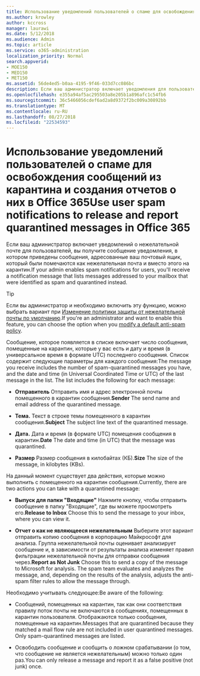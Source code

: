 ```yaml
---
title: Использование уведомлений пользователей о спаме для освобождения сообщений из карантина и создания отчетов о них в Office 365
ms.author: krowley
author: kccross
manager: laurawi
ms.date: 5/12/2018
ms.audience: Admin
ms.topic: article
ms.service: o365-administration
localization_priority: Normal
search.appverid:
- MOE150
- MED150
- MET150
ms.assetid: 56de4ed5-b0aa-4195-9f46-033d7cc086bc
description: Если ваш администратор включает уведомления для пользователей, вы получите сообщение уведомления, в котором приведены сообщений, отправленных в ваш почтовый ящик, которые были помечаются как нежелательная почта, массовое или фишинга. Можно освободить или отправка отчетов о сообщениях после получения уведомления.
ms.openlocfilehash: e355a94af5ac295503a8e205b1a896afc1c54fb6
ms.sourcegitcommit: 36c5466056cdef6ad2a8d9372f2bc009a30892bb
ms.translationtype: MT
ms.contentlocale: ru-RU
ms.lasthandoff: 08/27/2018
ms.locfileid: "22534593"
---
```

# <a name="use-user-spam-notifications-to-release-and-report-quarantined-messages-in-office-365"></a><span data-ttu-id="f3af5-104">Использование уведомлений пользователей о спаме для освобождения сообщений из карантина и создания отчетов о них в Office 365</span><span class="sxs-lookup"><span data-stu-id="f3af5-104">Use user spam notifications to release and report quarantined messages in Office 365</span></span>

<span data-ttu-id="f3af5-105">Если ваш администратор включает уведомлений о нежелательной почте для пользователей, вы получите сообщение уведомления, в котором приведены сообщения, адресованные ваш почтовый ящик, который были помечаются как нежелательная почта и вместо этого на карантин.</span><span class="sxs-lookup"><span data-stu-id="f3af5-105">If your admin enables spam notifications for users, you'll receive a notification message that lists messages addressed to your mailbox that were identified as spam and quarantined instead.</span></span>
  
> [!TIP]
> <span data-ttu-id="f3af5-106">Если вы администратор и необходимо включить эту функцию, можно выбрать вариант при [Изменение политики защиты от нежелательной почты по умолчанию](https://go.microsoft.com/fwlink/?LinkId=800313).</span><span class="sxs-lookup"><span data-stu-id="f3af5-106">If you're an administrator and want to enable this feature, you can choose the option when you [modify a default anti-spam policy](https://go.microsoft.com/fwlink/?LinkId=800313).</span></span> 
  
<span data-ttu-id="f3af5-p102">Сообщение, которое появляется в списке включает число сообщения, помещенные на карантин, которые у вас есть и дату и время (в универсальное время в формате UTC) последнего сообщения. Список содержит следующие параметры для каждого сообщения:</span><span class="sxs-lookup"><span data-stu-id="f3af5-p102">The message you receive includes the number of spam-quarantined messages you have, and the date and time (in Universal Coordinated Time or UTC) of the last message in the list. The list includes the following for each message:</span></span>
  
- <span data-ttu-id="f3af5-109">**Отправитель** Отправить имя и адрес электронной почты помещенного в карантин сообщения.</span><span class="sxs-lookup"><span data-stu-id="f3af5-109">**Sender** The send name and email address of the quarantined message.</span></span> 
    
- <span data-ttu-id="f3af5-110">**Тема.** Текст в строке темы помещенного в карантин сообщения.</span><span class="sxs-lookup"><span data-stu-id="f3af5-110">**Subject** The subject line text of the quarantined message.</span></span> 
    
- <span data-ttu-id="f3af5-111">**Дата.** Дата и время (в формате UTC) помещения сообщения в карантин.</span><span class="sxs-lookup"><span data-stu-id="f3af5-111">**Date** The date and time (in UTC) that the message was quarantined.</span></span> 
    
- <span data-ttu-id="f3af5-112">**Размер** Размер сообщения в килобайтах (КБ).</span><span class="sxs-lookup"><span data-stu-id="f3af5-112">**Size** The size of the message, in kilobytes (KBs).</span></span> 
    
<span data-ttu-id="f3af5-113">На данный момент существует два действия, которые можно выполнить с помещенного на карантин сообщения.</span><span class="sxs-lookup"><span data-stu-id="f3af5-113">Currently, there are two actions you can take with a quarantined message:</span></span>
  
- <span data-ttu-id="f3af5-114">**Выпуск для папки "Входящие"** Нажмите кнопку, чтобы отправить сообщение в папку "Входящие", где вы можете просмотреть его.</span><span class="sxs-lookup"><span data-stu-id="f3af5-114">**Release to Inbox** Choose this to send the message to your inbox, where you can view it.</span></span> 
    
- <span data-ttu-id="f3af5-p103">**Отчет о как не являющееся нежелательным** Выберите этот вариант отправить копию сообщения в корпорацию Майкрософт для анализа. Группа нежелательной почты оценивает анализирует сообщение и, в зависимости от результаты анализа изменяет правил фильтрации нежелательной почты для отправки сообщения через.</span><span class="sxs-lookup"><span data-stu-id="f3af5-p103">**Report as Not Junk** Choose this to send a copy of the message to Microsoft for analysis. The spam team evaluates and analyzes the message, and, depending on the results of the analysis, adjusts the anti-spam filter rules to allow the message through.</span></span> 
    
<span data-ttu-id="f3af5-117">Необходимо учитывать следующее:</span><span class="sxs-lookup"><span data-stu-id="f3af5-117">Be aware of the following:</span></span>
  
- <span data-ttu-id="f3af5-p104">Сообщений, помещенных на карантин, так как они соответствия правилу поток почты не включаются в сообщениях, помещенных в карантин пользователя. Отображаются только сообщения, помещенные на карантин.</span><span class="sxs-lookup"><span data-stu-id="f3af5-p104">Messages that are quarantined because they matched a mail flow rule are not included in user quarantined messages. Only spam-quarantined messages are listed.</span></span>
    
- <span data-ttu-id="f3af5-120">Освободить сообщение и сообщить о ложном срабатывании (о том, что сообщение не является нежелательным) можно только один раз.</span><span class="sxs-lookup"><span data-stu-id="f3af5-120">You can only release a message and report it as a false positive (not junk) once.</span></span>
    

